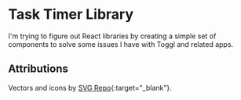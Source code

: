 # Task Timer Library

I'm trying to figure out React libraries by creating a simple set of components to solve some issues I have with Toggl and related apps.

## Attributions

Vectors and icons by [SVG Repo](https://www.svgrepo.com){:target="_blank"}.
